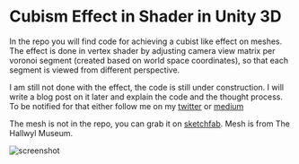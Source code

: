 Cubism Effect in Shader in Unity 3D 
=================

In the repo you will find code for achieving a cubist like effect on meshes. The effect is done in vertex shader by adjusting camera view matrix per voronoi segment (created based on world space coordinates), so that each segment is viewed from different perspective. 

I am still not done with the effect, the code is still under construction. I will write a blog post on it later and explain the code and the thought process. To be notified for that either follow me on my [twitter](https://twitter.com/IRCSS) or [medium](https://medium.com/@shahriyarshahrabi)

The mesh is not in the repo, you can grab it on [sketchfab](https://skfb.ly/6xySP). Mesh is from The Hallwyl Museum.
 

![screenshot](https://s7.gifyu.com/images/cubsimreadme.gif)
